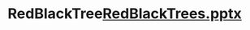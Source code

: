 # RedBlackTree[RedBlackTrees.pptx](https://github.com/h1801/RedBlackTree/files/11303049/RedBlackTrees.pptx)
